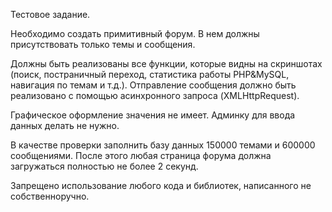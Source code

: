 Тестовое задание.

Необходимо создать примитивный форум. В нем должны присутствовать только темы и сообщения.

Должны быть реализованы все функции, которые видны на скриншотах
(поиск, постраничный переход, статистика работы PHP&MySQL, навигация по темам и т.д.).
Отправление сообщения должно быть реализовано с помощью асинхронного запроса (XMLHttpRequest).

Графическое оформление значения не имеет. Админку для ввода данных делать не нужно.

В качестве проверки заполнить базу данных 150000 темами и 600000 сообщениями.
После этого любая страница форума должна загружаться полностью не более 2 секунд.

Запрещено использование любого кода и библиотек, написанного не собственноручно.
